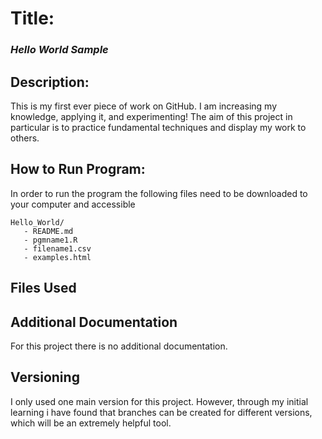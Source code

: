  # **Title:** 
### *Hello World Sample*

## Description:
This is my first ever piece of work on GitHub. I am increasing my knowledge, applying it, and experimenting! The aim of this project in particular is to practice fundamental techniques and display my work to others.


## How to Run Program:
In order to run the program the following files need to be downloaded to your computer and accessible
```
Hello_World/
   - README.md
   - pgmname1.R
   - filename1.csv
   - examples.html
``` 
    
## Files Used

## Additional Documentation
For this project there is no additional documentation.

## Versioning
I only used one main version for this project. However, through my initial learning i have found that branches can be created for different versions, which will be an extremely helpful tool. 

<!---
haleystessman/haleystessman is a ✨ special ✨ repository because its `README.md` (this file) appears on your GitHub profile.
You can click the Preview link to take a look at your changes.
--->
